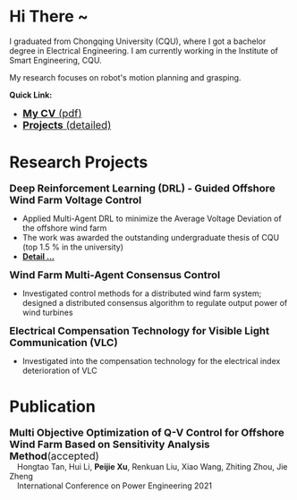 <script>
var _hmt = _hmt || [];
(function() {
  var hm = document.createElement("script");
  hm.src = "https://hm.baidu.com/hm.js?7b209b2fdcb7fe3b26b9d3bfdaef9479";
  var s = document.getElementsByTagName("script")[0]; 
  s.parentNode.insertBefore(hm, s);
})();
</script>

# Hi There ~

I graduated from Chongqing University (CQU), where I got a bachelor degree in Electrical Engineering. I am currently working in the Institute of Smart Engineering, CQU.
  
My research focuses on robot's motion planning and grasping. 

**Quick Link:**
* <a href="Projects_Details/1_underguaduate_thesis.html"> <font size=4> <b>My CV</b> (pdf)</font> </a>
* <a href="Projects_Details/Projects_index.html"> <font size=4> <b>Projects</b> (detailed)</font> </a>
  

# Research Projects

<font size=4> <b>Deep Reinforcement Learning (DRL) - Guided Offshore Wind Farm Voltage Control</b> </font>  

* Applied Multi-Agent DRL to minimize the Average Voltage Deviation of the offshore wind farm
* The work was awarded the outstanding undergraduate thesis of CQU (top 1.5 % in the university)
* **[Detail ...](Projects_Details/1_underguaduate_thesis.md)**
  
<font size=4> <b>Wind Farm Multi-Agent Consensus Control</b> </font>  

* Investigated control methods for a distributed wind farm system; designed a distributed consensus algorithm to regulate output power of wind turbines
  
<font size=4> <b>Electrical Compensation Technology for Visible Light Communication (VLC)</b></font>  

* Investigated into the compensation technology for the electrical index deterioration of VLC
  
# Publication

<font size=4> <b>Multi Objective Optimization of Q-V Control for Offshore Wind Farm Based on Sensitivity Analysis Method</b>(accepted)</font>  
&emsp;Hongtao Tan, Hui Li, **Peijie Xu**, Renkuan Liu, Xiao Wang, Zhiting Zhou, Jie Zheng  
&emsp;International Conference on Power Engineering 2021
